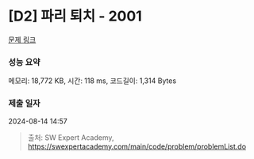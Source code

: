 # [D2] 파리 퇴치 - 2001 

[문제 링크](https://swexpertacademy.com/main/code/problem/problemDetail.do?contestProbId=AV5PzOCKAigDFAUq) 

### 성능 요약

메모리: 18,772 KB, 시간: 118 ms, 코드길이: 1,314 Bytes

### 제출 일자

2024-08-14 14:57



> 출처: SW Expert Academy, https://swexpertacademy.com/main/code/problem/problemList.do